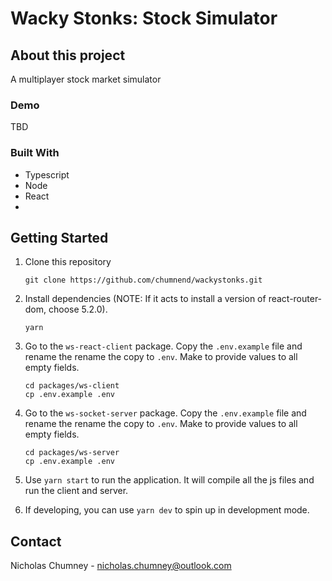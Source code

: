 # Wacky Stonks: Stock Simulator

## About this project
A multiplayer stock market simulator

### Demo
TBD

### Built With
- Typescript
- Node
- React
- 
## Getting Started
1) Clone this repository

    ```git clone https://github.com/chumnend/wackystonks.git```

2) Install dependencies (NOTE: If it acts to install a version of react-router-dom, choose 5.2.0). 

     ```yarn```

3) Go to the `ws-react-client` package. Copy the `.env.example` file and rename the  rename the copy to `.env`. Make to provide values to all empty fields.
    ```
    cd packages/ws-client
    cp .env.example .env
    ```

4) Go to the `ws-socket-server` package. Copy the `.env.example` file and rename the  rename the copy to `.env`. Make to provide values to all empty fields.
    ```
    cd packages/ws-server
    cp .env.example .env
    ```

6) Use `yarn start` to run the application. It will compile all the js files and run the client and server. 

7) If developing, you can use `yarn dev` to spin up in development mode.

## Contact
Nicholas Chumney - [nicholas.chumney@outlook.com](nicholas.chumney@outlook.com) 
